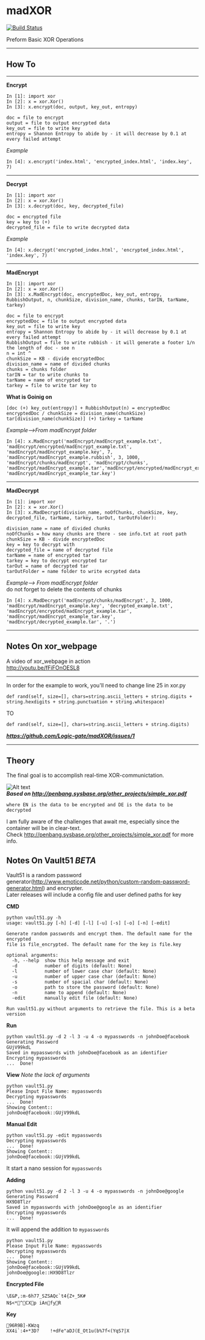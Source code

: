 madXOR
======
[![Build Status](https://travis-ci.org/Logic-gate/madXOR.png)](https://travis-ci.org/Logic-gate/madXOR)  

Preform Basic XOR Operations 
***

How To
---
***
**Encrypt** 

```
In [1]: import xor
In [2]: x = xor.Xor()
In [3]: x.encrypt(doc, output, key_out, entropy)
```
```
doc = file to encrypt
output = file to output encrypted data
key_out = file to write key
entropy = Shannon Entropy to abide by - it will decrease by 0.1 at every failed attempt
```
*Example*
```
In [4]: x.encrypt('index.html', 'encrypted_index.html', 'index.key', 7)
```

***
**Decrypt** 
```
In [1]: import xor
In [2]: x = xor.Xor()
In [3]: x.decrypt(doc, key, decrypted_file)
```
```
doc = encrypted file
key = key to (+)
decrypted_file = file to write decrypted data 
```
*Example*
```
In [4]: x.decrypt('encrypted_index.html', 'encrypted_index.html', 'index.key', 7)
```
***
**MadEncrypt** 
```
In [1]: import xor
In [2]: x = xor.Xor()
In [3]: x.MadEncrypt(doc, encryptedDoc, key_out, entropy, RubbishOutput, n, chunkSize, division_name, chunks, tarIN, tarName, tarkey)
```
```
doc = file to encrypt
encryptedDoc = file to output encrypted data
key_out = file to write key
entropy = Shannon Entropy to abide by - it will decrease by 0.1 at every failed attempt
RubbishOutput = file to write rubbish - it will generate a footer 1/n the length of doc - see n
n = int ^
chunkSize = KB - divide encryptedDoc
division_name = name of divided chunks
chunks = chunks folder
tarIN = tar to write chunks to
tarName = name of encrypted tar
tarkey = file to write tar key to
```
**What is Goinig on**
```
[doc (+) key_out(entropy)] + RubbishOutput(n) = encryptedDoc
encryptedDoc / chunkSize = division_name(chunkSize)
tar[division_name(chunkSize)] (+) tarkey = tarName
```
*Example-->From madEncrypt folder*
```
In [4]: x.MadEncrypt('madEncrypt/madEncrypt_example.txt', 'madEncrypt/encrypted/madEncrypt_example.txt', 'madEncrypt/madEncrypt_example.key', 7, 'madEncrypt/madEncrypt_example.rubbish', 3, 1000, 'madEncrypt/chunks/madEncrypt', 'madEncrypt/chunks', 'madEncrypt/madEncrypt_example.tar','madEncrypt/encrypted/madEncrypt_example.tar', 'madEncrypt/madEncrypt_example_tar.key')
```
***
**MadDecrypt** 
```
In [1]: import xor
In [2]: x = xor.Xor()
In [3]: x.MadDecrypt(division_name, noOfChunks, chunkSize, key, decrypted_file, tarName, tarkey, tarOut, tarOutFolder):
```
```
division_name = name of divided chunks
noOfChunks = how many chunks are there - see info.txt at root path
chunkSize = KB - divide encryptedDoc
key = key to decrypt with
decrypted_file = name of decrypted file
tarName = name of encrypted tar
tarkey = key to decrypt encrypted tar
tarOut = name of decrypted tar
tarOutFolder = name folder to write ecrypted data
```

*Example--> From madEncrypt folder*  
do not forget to delete the contents of chunks
```
In [4]: x.MadDecrypt('madEncrypt/chunks/madEncrypt', 3, 1000, 'madEncrypt/madEncrypt_example.key', 'decrypted_example.txt', 'madEncrypt/encrypted/madEncrypt_example.tar', 'madEncrypt/madEncrypt_example_tar.key', 'madEncrypt/decrypted_example.tar', '.')
```
***

Notes On xor_webpage
---
A video of xor_webpage in action  
<http://youtu.be/fFiFOnOESL8>  
***
In order for the example to work, you'll need to change line 25 in xor.py  
```
def rand(self, size=[], chars=string.ascii_letters + string.digits + string.hexdigits + string.punctuation + string.whitespace)
```
TO
```
def rand(self, size=[], chars=string.ascii_letters + string.digits)
```
***<https://github.com/Logic-gate/madXOR/issues/1>***  

***
Theory
---
The final goal is to accomplish real-time XOR-communictation.  

![Alt text](http://sysbase.org/xor.png "Optional title")  
***Based on <http://penbang.sysbase.org/other_projects/simple_xor.pdf>***
```
where EN is the data to be encrypted and DE is the data to be decrypted
```

I am fully aware of the challenges that await me, especially since the container will be in clear-text.  
Check <http://penbang.sysbase.org/other_projects/simple_xor.pdf> for more info.

Notes On Vault51 *BETA*
---
Vault51 is a random password generator(<http://www.emoticode.net/python/custom-random-password-generator.html>) and encrypter.  
Later releases will include a config file and user defined paths for key

**CMD**
```
python vault51.py -h
usage: vault51.py [-h] [-d] [-l] [-u] [-s] [-o] [-n] [-edit]

Generate random passwords and encrypt them. The default name for the encrypted
file is file_encrypted. The default name for the key is file.key

optional arguments:
  -h, --help  show this help message and exit
  -d          number of digits (default: None)
  -l          number of lower case char (default: None)
  -u          number of upper case char (default: None)
  -s          number of spacial char (default: None)
  -o          path to store the password (default: None)
  -n          name to append (default: None)
  -edit       manually edit file (default: None)

Run vault51.py without arguments to retrieve the file. This is a beta version
```

**Run**

```
python vault51.py -d 2 -l 3 -u 4 -o mypasswords -n johnDoe@facebook
Generating Password
GUjV99kdL
Saved in mypasswords with johnDoe@facebook as an identifier
Encrypting mypasswords
...  Done!
```

**View** *Note the lack of arguments*
```
python vault51.py
Please Input File Name: mypasswords
Decrypting mypasswords
...  Done!
Showing Content::
johnDoe@facebook::GUjV99kdL
```

**Manual Edit**
```
python vault51.py -edit mypasswords
Decrypting mypasswords
...  Done!
Showing Content::
johnDoe@facebook::GUjV99kdL
```
It start a nano session for `mypasswords`

**Adding**
```
python vault51.py -d 2 -l 3 -u 4 -o mypasswords -n johnDoe@google
Generating Password
HX9D8Tlzr
Saved in mypasswords with johnDoe@google as an identifier
Encrypting mypasswords
...  Done!
```
It will append the addition to `mypasswords`
```
python vault51.py
Please Input File Name: mypasswords
Decrypting mypasswords
...  Done!
Showing Content::
johnDoe@facebook::GUjV99kdL
johnDoe@google::HX9D8Tlzr
```

**Encrypted File**
```
\E&P,:m-6h77_SZSAQc`t4{Z+_5K#
N$<*^CXp iAnfyR
```
**Key**
```
96R9B]-KWzq
XX4i`:4+*3D?    !+dFe"aDJ(E_Ot1u(b%7f<(YqS7|X
```

